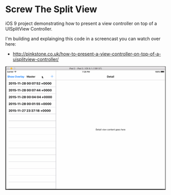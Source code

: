 # Screw The Split View

iOS 9 project demonstrating how to present a view controller on top of a UISplitView Controller.

I'm building and explainging this code in a screencast you can watch over here:

 * http://pinkstone.co.uk/how-to-present-a-view-controller-on-top-of-a-uisplitview-controller/

![Screw-The-Split-View](https://raw.githubusercontent.com/versluis/Screw-The-Split-View/master/ScrewTheSplitView/SplitViewDemo.gif)
